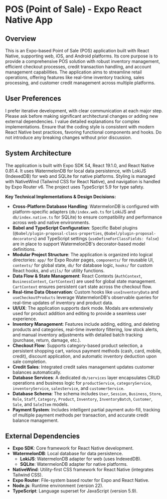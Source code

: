 # POS (Point of Sale) - Expo React Native App

## Overview
This is an Expo-based Point of Sale (POS) application built with React Native, supporting web, iOS, and Android platforms. Its core purpose is to provide a comprehensive POS solution with robust inventory management, efficient checkout processes, credit transaction handling, and account management capabilities. The application aims to streamline retail operations, offering features like real-time inventory tracking, sales processing, and customer credit management across multiple platforms.

## User Preferences
I prefer iterative development, with clear communication at each major step. Please ask before making significant architectural changes or adding new external dependencies. I value detailed explanations for complex implementations. Ensure that the coding style is consistent with modern React Native best practices, favoring functional components and hooks. Do not introduce any breaking changes without prior discussion.

## System Architecture
The application is built with Expo SDK 54, React 19.1.0, and React Native 0.81.4. It uses WatermelonDB for local data persistence, with LokiJS (IndexedDB) for web and SQLite for native platforms. Styling is managed with NativeWind (Tailwind CSS for React Native), and navigation is handled by Expo Router v6. The project uses TypeScript 5.9 for type safety.

**Key Technical Implementations & Design Decisions:**
- **Cross-Platform Database Handling**: WatermelonDB is configured with platform-specific adapters (`db/index.web.ts` for LokiJS and `db/index.native.ts` for SQLite) to ensure compatibility and performance across web and native environments.
- **Babel and TypeScript Configuration**: Specific Babel plugins (`@babel/plugin-proposal-class-properties`, `@babel/plugin-proposal-decorators`) and TypeScript settings (`useDefineForClassFields: false`) are in place to support WatermelonDB's decorator-based model definitions.
- **Modular Project Structure**: The application is organized into logical directories: `app/` for Expo Router pages, `components/` for reusable UI, `contexts/` for global state, `db/` for database logic, `hooks/` for custom React hooks, and `utils/` for utility functions.
- **Data Flow & State Management**: React Contexts (`AuthContext`, `BusinessContext`, `CartContext`) are used for global state management. `CartContext` ensures persistent cart state across the checkout flow.
- **Real-time Data Observation**: Custom hooks like `useInventoryData` and `useCheckoutProducts` leverage WatermelonDB's observable queries for real-time updates of inventory and product data.
- **UI/UX**: The application supports dark mode. Modals are extensively used for product addition and editing to provide a seamless user experience.
- **Inventory Management**: Features include adding, editing, and deleting products and categories, real-time inventory filtering, low stock alerts, and manual inventory adjustments with detailed batch tracking (purchase, return, damage, etc.).
- **Checkout Flow**: Supports category-based product selection, a persistent shopping cart, various payment methods (cash, card, mobile, credit), discount application, and automatic inventory deduction upon sale completion.
- **Credit Sales**: Integrated credit sales management updates customer balances automatically.
- **Database Services**: A dedicated `db/services` layer encapsulates CRUD operations and business logic for `productService`, `categoryService`, `inventoryService`, `salesService`, and `customerService`.
- **Database Schema**: The schema includes `User`, `Session`, `Business`, `Store`, `Role`, `Staff`, `Category`, `Product`, `Inventory`, `InventoryBatch`, `Customer`, `Sale`, and `SaleItem` models.
- **Payment System**: Includes intelligent partial payment auto-fill, tracking of multiple payment methods per transaction, and accurate credit balance management.

## External Dependencies
- **Expo SDK**: Core framework for React Native development.
- **WatermelonDB**: Local database for data persistence.
  - **LokiJS**: WatermelonDB adapter for web (uses IndexedDB).
  - **SQLite**: WatermelonDB adapter for native platforms.
- **NativeWind**: Utility-first CSS framework for React Native (integrates Tailwind CSS).
- **Expo Router**: File-system based router for Expo and React Native.
- **Node.js**: Runtime environment (version 22).
- **TypeScript**: Language superset for JavaScript (version 5.9).